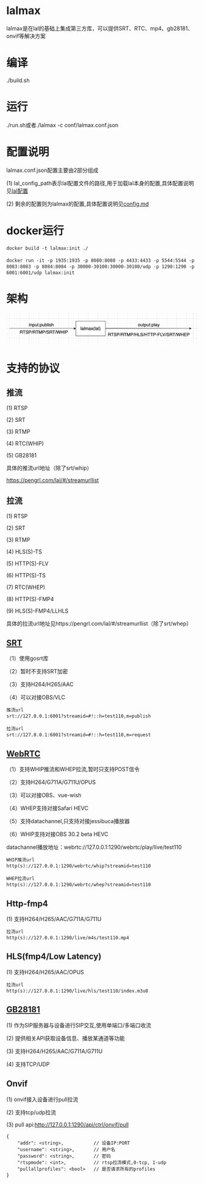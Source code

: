 # lalmax
lalmax是在lal的基础上集成第三方库，可以提供SRT、RTC、mp4、gb28181、onvif等解决方案

# 编译
./build.sh

# 运行
./run.sh或者./lalmax -c conf/lalmax.conf.json

# 配置说明
lalmax.conf.json配置主要由2部分组成

(1) lal_config_path表示lal配置文件的路径,用于加载lal本身的配置,具体配置说明见[lal配置](https://pengrl.com/lal/#/ConfigBrief)

(2) 剩余的配置则为lalmax的配置,具体配置说明见[config.md](./document/config.md)


# docker运行
```
docker build -t lalmax:init ./

docker run -it -p 1935:1935 -p 8080:8080 -p 4433:4433 -p 5544:5544 -p 8083:8083 -p 8084:8084 -p 30000-30100:30000-30100/udp -p 1290:1290 -p 6001:6001/udp lalmax:init

```

# 架构

![图片](image/init.png)

# 支持的协议
## 推流
(1) RTSP 

(2) SRT

(3) RTMP

(4) RTC(WHIP)

(5) GB28181

具体的推流url地址（除了srt/whip）

https://pengrl.com/lal/#/streamurllist

## 拉流
(1) RTSP

(2) SRT

(3) RTMP

(4) HLS(S)-TS

(5) HTTP(S)-FLV

(6) HTTP(S)-TS

(7) RTC(WHEP)

(8) HTTP(S)-FMP4

(9) HLS(S)-FMP4/LLHLS


具体的拉流url地址见https://pengrl.com/lal/#/streamurllist（除了srt/whep）

## [SRT](./document/srt.md)
（1）使用gosrt库

（2）暂时不支持SRT加密

（3）支持H264/H265/AAC

（4）可以对接OBS/VLC

```
推流url
srt://127.0.0.1:6001?streamid=#!::h=test110,m=publish

拉流url
srt://127.0.0.1:6001?streamid=#!::h=test110,m=request
```

## [WebRTC](./document/rtc.md)
（1）支持WHIP推流和WHEP拉流,暂时只支持POST信令

（2）支持H264/G711A/G711U/OPUS

（3）可以对接OBS、vue-wish

（4）WHEP支持对接Safari HEVC

（5）支持datachannel,只支持对接jessibuca播放器

（6）WHIP支持对接OBS 30.2 beta HEVC

datachannel播放地址：webrtc://127.0.0.1:1290/webrtc/play/live/test110

```
WHIP推流url
http(s)://127.0.0.1:1290/webrtc/whip?streamid=test110

WHEP拉流url
http(s)://127.0.0.1:1290/webrtc/whep?streamid=test110
```

## Http-fmp4
(1) 支持H264/H265/AAC/G711A/G711U

```
拉流url
http(s)://127.0.0.1:1290/live/m4s/test110.mp4
```

## HLS(fmp4/Low Latency)
(1) 支持H264/H265/AAC/OPUS

```
拉流url
http(s)://127.0.0.1:1290/live/hls/test110/index.m3u8
```

## [GB28181](./document/gb28181.md)
(1) 作为SIP服务器与设备进行SIP交互,使用单端口/多端口收流

(2) 提供相关API获取设备信息、播放某通道等功能

(3) 支持H264/H265/AAC/G711A/G711U

(4) 支持TCP/UDP

## Onvif
(1) onvif接入设备进行pull拉流

(2) 支持tcp/udp拉流

(3) pull api:http://127.0.0.1:1290/api/ctrl/onvif/pull
```
{
    "addr": <string>,           // 设备IP:PORT
    "username": <string>,       // 用户名
    "password": <string>,       // 密码
    "rtspmode": <int>,          // rtsp拉流模式,0-tcp, 1-udp
    "pullallprofiles": <bool>   // 是否请求所有的profiles
}
```




